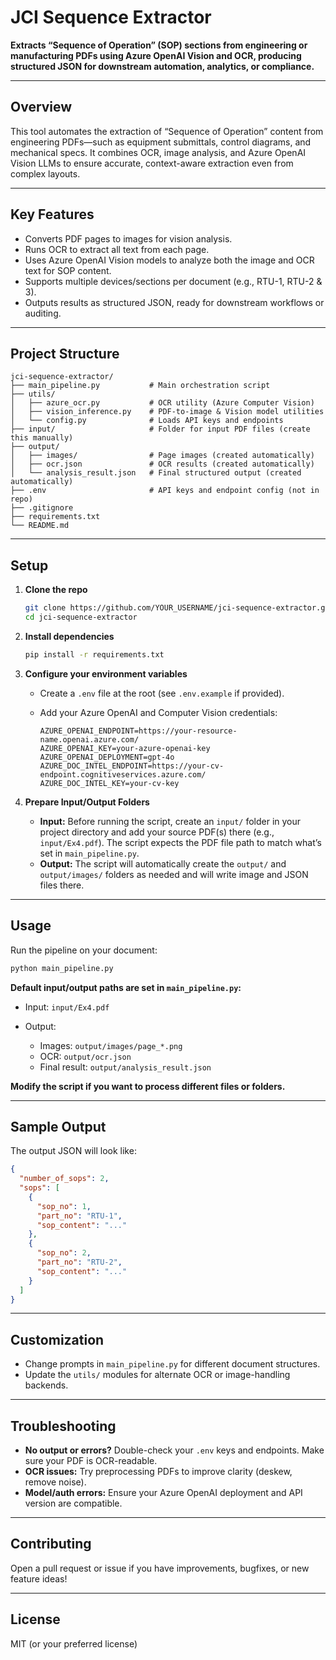 # JCI Sequence Extractor

**Extracts “Sequence of Operation” (SOP) sections from engineering or manufacturing PDFs using Azure OpenAI Vision and OCR, producing structured JSON for downstream automation, analytics, or compliance.**

---

## **Overview**

This tool automates the extraction of “Sequence of Operation” content from engineering PDFs—such as equipment submittals, control diagrams, and mechanical specs.
It combines OCR, image analysis, and Azure OpenAI Vision LLMs to ensure accurate, context-aware extraction even from complex layouts.

---

## **Key Features**

* Converts PDF pages to images for vision analysis.
* Runs OCR to extract all text from each page.
* Uses Azure OpenAI Vision models to analyze both the image and OCR text for SOP content.
* Supports multiple devices/sections per document (e.g., RTU-1, RTU-2 & 3).
* Outputs results as structured JSON, ready for downstream workflows or auditing.

---

## **Project Structure**

```
jci-sequence-extractor/
├── main_pipeline.py           # Main orchestration script
├── utils/
│   ├── azure_ocr.py           # OCR utility (Azure Computer Vision)
│   ├── vision_inference.py    # PDF-to-image & Vision model utilities
│   └── config.py              # Loads API keys and endpoints
├── input/                     # Folder for input PDF files (create this manually)
├── output/
│   ├── images/                # Page images (created automatically)
│   ├── ocr.json               # OCR results (created automatically)
│   └── analysis_result.json   # Final structured output (created automatically)
├── .env                       # API keys and endpoint config (not in repo)
├── .gitignore
├── requirements.txt
└── README.md
```

---

## **Setup**

1. **Clone the repo**

   ```bash
   git clone https://github.com/YOUR_USERNAME/jci-sequence-extractor.git
   cd jci-sequence-extractor
   ```

2. **Install dependencies**

   ```bash
   pip install -r requirements.txt
   ```

3. **Configure your environment variables**

   * Create a `.env` file at the root (see `.env.example` if provided).
   * Add your Azure OpenAI and Computer Vision credentials:

     ```
     AZURE_OPENAI_ENDPOINT=https://your-resource-name.openai.azure.com/
     AZURE_OPENAI_KEY=your-azure-openai-key
     AZURE_OPENAI_DEPLOYMENT=gpt-4o
     AZURE_DOC_INTEL_ENDPOINT=https://your-cv-endpoint.cognitiveservices.azure.com/
     AZURE_DOC_INTEL_KEY=your-cv-key
     ```

4. **Prepare Input/Output Folders**

   * **Input:**
     Before running the script, create an `input/` folder in your project directory and add your source PDF(s) there (e.g., `input/Ex4.pdf`).
     The script expects the PDF file path to match what’s set in `main_pipeline.py`.
   * **Output:**
     The script will automatically create the `output/` and `output/images/` folders as needed and will write image and JSON files there.

---

## **Usage**

Run the pipeline on your document:

```bash
python main_pipeline.py
```

**Default input/output paths are set in `main_pipeline.py`:**

* Input: `input/Ex4.pdf`
* Output:

  * Images: `output/images/page_*.png`
  * OCR: `output/ocr.json`
  * Final result: `output/analysis_result.json`

**Modify the script if you want to process different files or folders.**

---

## **Sample Output**

The output JSON will look like:

```json
{
  "number_of_sops": 2,
  "sops": [
    {
      "sop_no": 1,
      "part_no": "RTU-1",
      "sop_content": "..."
    },
    {
      "sop_no": 2,
      "part_no": "RTU-2",
      "sop_content": "..."
    }
  ]
}
```

---

## **Customization**

* Change prompts in `main_pipeline.py` for different document structures.
* Update the `utils/` modules for alternate OCR or image-handling backends.

---

## **Troubleshooting**

* **No output or errors?**
  Double-check your `.env` keys and endpoints. Make sure your PDF is OCR-readable.
* **OCR issues:**
  Try preprocessing PDFs to improve clarity (deskew, remove noise).
* **Model/auth errors:**
  Ensure your Azure OpenAI deployment and API version are compatible.

---

## **Contributing**

Open a pull request or issue if you have improvements, bugfixes, or new feature ideas!

---

## **License**

MIT (or your preferred license)
